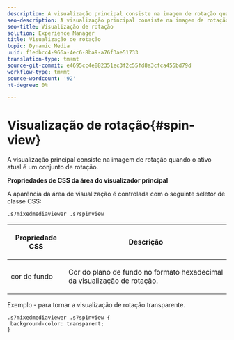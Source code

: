 ```yaml
---
description: A visualização principal consiste na imagem de rotação quando o ativo atual é um conjunto de rotação.
seo-description: A visualização principal consiste na imagem de rotação quando o ativo atual é um conjunto de rotação.
seo-title: Visualização de rotação
solution: Experience Manager
title: Visualização de rotação
topic: Dynamic Media
uuid: f1edbcc4-966a-4ec6-8ba9-a76f3ae51733
translation-type: tm+mt
source-git-commit: e4695cc4e882351ec3f2c55fd8a3cfca455bd79d
workflow-type: tm+mt
source-wordcount: '92'
ht-degree: 0%

---
```



# Visualização de rotação{#spin-view}

A visualização principal consiste na imagem de rotação quando o ativo atual é um conjunto de rotação.

<!--<a id="section_061E550C1C1D4DB2BD663A898895B38C"></a>-->

**Propriedades de CSS da área do visualizador principal**

A aparência da área de visualização é controlada com o seguinte seletor de classe CSS:

```
.s7mixedmediaviewer .s7spinview
```

<table id="table_94EE3F5BBE4547C0B4943471CEE7EDE4"> 
 <thead> 
  <tr> 
   <th colname="col1" class="entry"> <p> Propriedade CSS </p> </th> 
   <th colname="col2" class="entry"> <p>Descrição </p> </th> 
  </tr> 
 </thead>
 <tbody> 
  <tr> 
   <td colname="col1"> <p> <span class="codeph"> cor de fundo  </span> </p> </td> 
   <td colname="col2"> <p> Cor do plano de fundo no formato hexadecimal da visualização de rotação. </p> </td> 
  </tr> 
 </tbody> 
</table>

Exemplo - para tornar a visualização de rotação transparente.

```
.s7mixedmediaviewer .s7spinview { 
 background-color: transparent; 
}
```

